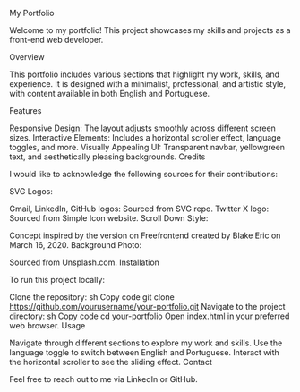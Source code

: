 My Portfolio

Welcome to my portfolio! This project showcases my skills and projects as a front-end web developer.

Overview

This portfolio includes various sections that highlight my work, skills, and experience. It is designed with a minimalist, professional, and artistic style, with content available in both English and Portuguese.

Features

Responsive Design: The layout adjusts smoothly across different screen sizes.
Interactive Elements: Includes a horizontal scroller effect, language toggles, and more.
Visually Appealing UI: Transparent navbar, yellowgreen text, and aesthetically pleasing backgrounds.
Credits

I would like to acknowledge the following sources for their contributions:

SVG Logos:

Gmail, LinkedIn, GitHub logos: Sourced from SVG repo.
Twitter X logo: Sourced from Simple Icon website.
Scroll Down Style:

Concept inspired by the version on Freefrontend created by Blake Eric on March 16, 2020.
Background Photo:

Sourced from Unsplash.com.
Installation

To run this project locally:

Clone the repository:
sh
Copy code
git clone https://github.com/yourusername/your-portfolio.git
Navigate to the project directory:
sh
Copy code
cd your-portfolio
Open index.html in your preferred web browser.
Usage

Navigate through different sections to explore my work and skills.
Use the language toggle to switch between English and Portuguese.
Interact with the horizontal scroller to see the sliding effect.
Contact

Feel free to reach out to me via LinkedIn or GitHub.
